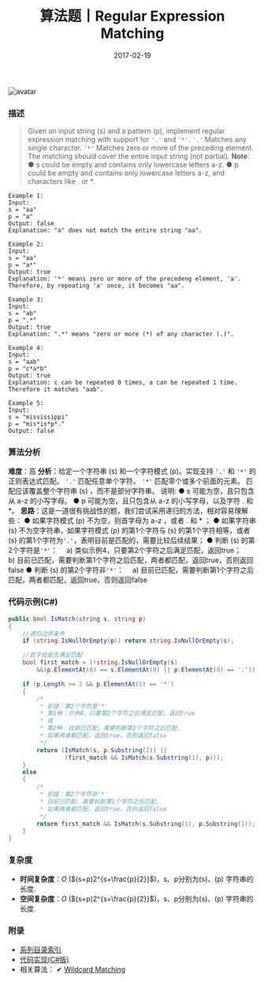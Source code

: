 ﻿---
title: 算法题丨Regular Expression Matching
tags:
  - 算法
  - 编程技巧
  - 数据结构
categories: 计算机基础
date: 2017-02-19
---
![avatar](https://mysite.bj.bcebos.com/images/articles/76b2dd97-fb6b-4653-9bc7-0f609061e0e8.jpg)

### 描述
>Given an input string (s) and a pattern (p), implement regular expression matching with support for `'.'` and `'*'`.
`'.'` Matches any single character.
`'*'` Matches zero or more of the preceding element.
The matching should cover the entire input string (not partial).
**Note**:
● s could be empty and contains only lowercase letters a-z.
● p could be empty and contains only lowercase letters a-z, and characters like . or \*.
```
Example 1:
Input:
s = "aa"
p = "a"
Output: false
Explanation: "a" does not match the entire string "aa".

Example 2:
Input:
s = "aa"
p = "a*"
Output: true
Explanation: '*' means zero or more of the precedeng element, 'a'. 
Therefore, by repeating 'a' once, it becomes "aa".

Example 3:
Input:
s = "ab"
p = ".*"
Output: true
Explanation: ".*" means "zero or more (*) of any character (.)".

Example 4:
Input:
s = "aab"
p = "c*a*b"
Output: true
Explanation: c can be repeated 0 times, a can be repeated 1 time. 
Therefore it matches "aab".

Example 5:
Input:
s = "mississippi"
p = "mis*is*p*."
Output: false
```

<!-- more -->

### 算法分析
**难度**：高
**分析**：给定一个字符串 (s) 和一个字符模式 (p)。实现支持 `'.'` 和 `'*'` 的正则表达式匹配。
`'.'` 匹配任意单个字符。
`'*'` 匹配零个或多个前面的元素。
匹配应该覆盖整个字符串 (s) ，而不是部分字符串。
说明:
● s 可能为空，且只包含从 a-z 的小写字母。
● p 可能为空，且只包含从 a-z 的小写字母，以及字符 . 和 \*。
**思路**：这是一道很有挑战性的题，我们尝试采用递归的方法，相对容易理解些：
● 如果字符模式 (p) 不为空，则首字母为 a-z ，或者 . 和 \* ；
● 如果字符串 (s) 不为空字符串，如果字符模式 (p) 的第1个字符与 (s) 的第1个字符相等，或者 (s) 的第1个字符为`'.'`，表明目前是匹配的，需要比较后续结果；
● 判断 (s) 的第2个字符是`'*'`：
&emsp;a) 类似示例4，只要第2个字符之后满足匹配，返回true；
&emsp;b) 目前已匹配，需要判断第1个字符之后匹配，两者都匹配，返回true，否则返回false
● 判断 (s) 的第2个字符非`'*'`：
&emsp;a) 目前已匹配，需要判断第1个字符之后匹配，两者都匹配，返回true，否则返回false

### 代码示例(C#)
```csharp
public bool IsMatch(string s, string p)
{
    //递归边界条件
    if (string.IsNullOrEmpty(p)) return string.IsNullOrEmpty(s);

    //首字母是否满足匹配
    bool first_match = (!string.IsNullOrEmpty(s) 
        &&(p.ElementAt(0) == s.ElementAt(0) || p.ElementAt(0) == '.'));

    if (p.Length >= 2 && p.ElementAt(1) == '*')
    {
        /* 
         * 前提：第2个字符是'*'
         * 第1种：示例4，只要第2个字符之后满足匹配，返回true
         * 或
         * 第2种：目前已匹配，需要判断第1个字符之后匹配，
         * 如果两者都匹配，返回true，否则返回false
         */
        return (IsMatch(s, p.Substring(2)) ||
                (first_match && IsMatch(s.Substring(1), p)));
    }
    else
    {
        /* 
         * 前提：第2个字符非'*'
         * 目前已匹配，需要判断第1个字符之后匹配，
         * 如果两者都匹配，返回true，否则返回false
         */
        return first_match && IsMatch(s.Substring(1), p.Substring(1));
    }
}
```

### 复杂度
- **时间复杂度**：*O* ($(s+p)2^{s+\frac{p}{2}}$)，s、p分别为(s)、(p) 字符串的长度. 
- **空间复杂度**：*O* ($(s+p)2^{s+\frac{p}{2}}$)，s、p分别为(s)、(p) 字符串的长度.

### 附录
- [系列目录索引](/posts/algorithm/index/)
- [代码实现(C#版)](https://github.com/lizzie2008/LeetCode.git)
- 相关算法：
✔ [Wildcard Matching](/posts/algorithm/051.Wildcard.Matching/)